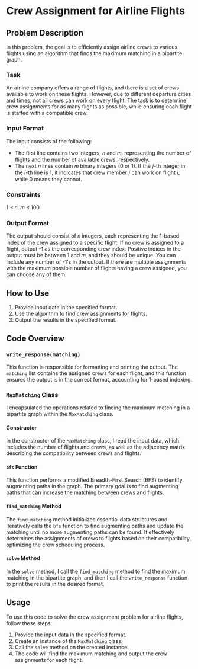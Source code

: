 # Crew Assignment for Airline Flights

## Problem Description

In this problem, the goal is to efficiently assign airline crews to various flights using an algorithm that finds the maximum matching in a bipartite graph.

### Task

An airline company offers a range of flights, and there is a set of crews available to work on these flights. However, due to different departure cities and times, not all crews can work on every flight. The task is to determine crew assignments for as many flights as possible, while ensuring each flight is staffed with a compatible crew.

### Input Format

The input consists of the following:
- The first line contains two integers, 𝑛 and 𝑚, representing the number of flights and the number of available crews, respectively.
- The next 𝑛 lines contain 𝑚 binary integers (0 or 1). If the 𝑗-th integer in the 𝑖-th line is 1, it indicates that crew member 𝑗 can work on flight 𝑖, while 0 means they cannot.

### Constraints

1 ≤ 𝑛, 𝑚 ≤ 100

### Output Format

The output should consist of 𝑛 integers, each representing the 1-based index of the crew assigned to a specific flight. If no crew is assigned to a flight, output -1 as the corresponding crew index. Positive indices in the output must be between 1 and 𝑚, and they should be unique. You can include any number of -1's in the output. If there are multiple assignments with the maximum possible number of flights having a crew assigned, you can choose any of them.


## How to Use

1. Provide input data in the specified format.
2. Use the algorithm to find crew assignments for flights.
3. Output the results in the specified format.

## Code Overview

### `write_response(matching)`
This function is responsible for formatting and printing the output. The `matching` list contains the assigned crews for each flight, and this function ensures the output is in the correct format, accounting for 1-based indexing.

### `MaxMatching` Class
I encapsulated the operations related to finding the maximum matching in a bipartite graph within the `MaxMatching` class.

#### Constructor
In the constructor of the `MaxMatching` class, I read the input data, which includes the number of flights and crews, as well as the adjacency matrix describing the compatibility between crews and flights.

#### `bfs` Function
This function performs a modified Breadth-First Search (BFS) to identify augmenting paths in the graph. The primary goal is to find augmenting paths that can increase the matching between crews and flights.

#### `find_matching` Method
The `find_matching` method initializes essential data structures and iteratively calls the `bfs` function to find augmenting paths and update the matching until no more augmenting paths can be found. It effectively determines the assignments of crews to flights based on their compatibility, optimizing the crew scheduling process.

#### `solve` Method
In the `solve` method, I call the `find_matching` method to find the maximum matching in the bipartite graph, and then I call the `write_response` function to print the results in the desired format.

## Usage

To use this code to solve the crew assignment problem for airline flights, follow these steps:
1. Provide the input data in the specified format.
2. Create an instance of the `MaxMatching` class.
3. Call the `solve` method on the created instance.
4. The code will find the maximum matching and output the crew assignments for each flight.
